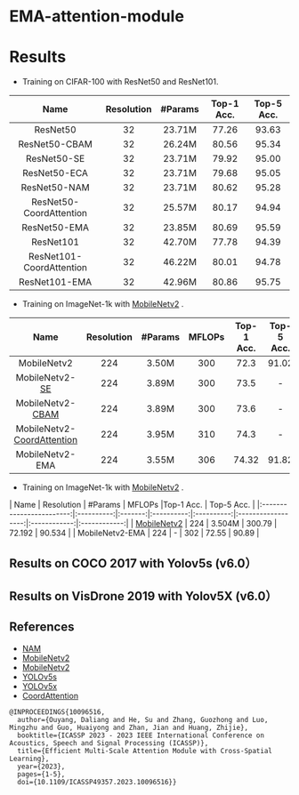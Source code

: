 # EMA-attention-module


# Results 

- Training on CIFAR-100 with ResNet50 and ResNet101.

| Name                     | Resolution | #Params | Top-1 Acc. | Top-5 Acc. |
|:------------------------:|:----------:|:-------:|:----------:|:----------:|
| ResNet50                 |     32     | 23.71M  |   77.26    |    93.63   | 
| ResNet50-CBAM            |     32     | 26.24M  |   80.56    |    95.34   |
| ResNet50-SE              |     32     | 23.71M  |   79.92    |    95.00   | 
| ResNet50-ECA             |     32     | 23.71M  |   79.68    |    95.05   |
| ResNet50-NAM             |     32     | 23.71M  |   80.62    |    95.28   |
| ResNet50-CoordAttention  |     32     | 25.57M  |   80.17    |    94.94   |
| ResNet50-EMA             |     32     | 23.85M  |   80.69    |    95.59   |
| ResNet101                |     32     | 42.70M  |   77.78    |    94.39   |
| ResNet101-CoordAttention |     32     | 46.22M  |   80.01    |    94.78   |
| ResNet101-EMA            |     32     | 42.96M  |   80.86    |    95.75   |

- Training on ImageNet-1k with [MobileNetv2](https://github.com/huggingface/pytorch-image-models) .

| Name                          | Resolution | #Params |   MFLOPs   | Top-1 Acc. | Top-5 Acc. |
|:-----------------------------:|:----------:|:-------:|:----------:|:----------:|:----------:|
| MobileNetv2                   |     224    |  3.50M  |     300    |    72.3    |   91.02    | 
| MobileNetv2-[SE](https://github.com/houqb/CoordAttention)           |     224    |  3.89M  |     300    |    73.5    |     -      |
| MobileNetv2-[CBAM](https://github.com/houqb/CoordAttention)          |     224    |  3.89M  |     300    |    73.6    |     -      |
| MobileNetv2-[CoordAttention](https://github.com/houqb/CoordAttention)|     224    |  3.95M  |     310    |    74.3    |     -      |
| MobileNetv2-EMA               |     224    |  3.55M  |     306    |    74.32   |   91.82    |


- Training on ImageNet-1k with [MobileNetv2](https://github.com/d-li14/mobilenetv2.pytorch) .

| Name                     | Resolution | #Params |    MFLOPs   |Top-1 Acc. | Top-5 Acc. |
|:------------------------:|:----------:|:-------:|:----------:|:----------:|:------------------:|:------------:|:------------:|
| [MobileNetv2](https://github.com/d-li14/mobilenetv2.pytorch)                 |     224     | 3.504M  | 300.79  |   72.192    |    90.534   |
| MobileNetv2-EMA             |     224     | -  | 302     |    72.55    |    90.89    |

## Results on COCO 2017 with Yolov5s (v6.0）

## Results on VisDrone 2019 with Yolov5X (v6.0）



## References
- [NAM](https://github.com/Christian-lyc/NAM)
- [MobileNetv2](https://github.com/huggingface/pytorch-image-models) 
- [MobileNetv2](https://github.com/d-li14/mobilenetv2.pytorch) 
- [YOLOv5s](https://github.com/ultralytics/yolov5/tree/v6.0)
- [YOLOv5x](https://github.com/Gumpest/YOLOv5-Multibackbone-Compression)
- [CoordAttention](https://github.com/houqb/CoordAttention)

```
@INPROCEEDINGS{10096516,
  author={Ouyang, Daliang and He, Su and Zhang, Guozhong and Luo, Mingzhu and Guo, Huaiyong and Zhan, Jian and Huang, Zhijie},
  booktitle={ICASSP 2023 - 2023 IEEE International Conference on Acoustics, Speech and Signal Processing (ICASSP)}, 
  title={Efficient Multi-Scale Attention Module with Cross-Spatial Learning}, 
  year={2023},
  pages={1-5},
  doi={10.1109/ICASSP49357.2023.10096516}}
```
